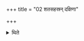 +++
title = "02 शतसहस्रन् दक्षिणा"

+++

<details><summary>थिते</summary>

2. One hudred thousand (cows) are the sacrificial gift (dakṣiṇā). 
</details>

